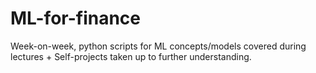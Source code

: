 # ML-for-finance

Week-on-week, python scripts for ML concepts/models covered during lectures + Self-projects taken up to further understanding. 
